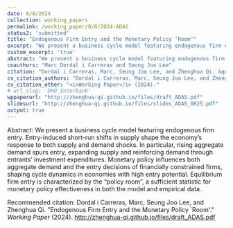 ```yaml
---
date: 8/8/2024
collection: working_papers
permalink: /working_paper/8/8/2024-ADAS
status2: 'submitted'
title: "Endogenous Firm Entry and the Monetary Policy ‘Room’"
excerpt: "We present a business cycle model featuring endogenous firm entry. Entry-induced short-run shifts in supply shape the economy’s response to both supply and demand shocks. In particular, rising aggregate demand spurs entry, expanding supply and reinforcing demand through entrants’ investment expenditures. Monetary policy influences both aggregate demand and the entry decisions of financially constrained firms, shaping cycle dynamics in economies with high entry potential. Equilibrium firm entry is characterized by the “policy room”, a sufficient statistic for monetary policy effectiveness in both the model and empirical data."
custom_excerpt: 'true'
abstract: "We present a business cycle model featuring endogenous firm entry. Entry-induced short-run shifts in supply shape the economy’s response to both supply and demand shocks. In particular, rising aggregate demand spurs entry, expanding supply and reinforcing demand through entrants’ investment expenditures. Monetary policy influences both aggregate demand and the entry decisions of financially constrained firms, shaping cycle dynamics in economies with high entry potential. Equilibrium firm entry is characterized by the “policy room”, a sufficient statistic for monetary policy effectiveness in both the model and empirical data."
coauthors: "Marc Dordal i Carreras and Seung Joo Lee"
citation: "Dordal i Carreras, Marc, Seung Joo Lee, and Zhenghua Qi. &quot;Endogenous Firm Entry and the Monetary Policy `Room'.&quot;  <i>Working Paper</i> (2024)."
cv_citation_authors: "Dordal i Carreras, Marc, Seung Joo Lee, and Zhenghua Qi"
cv_citation_other: "<i>Working Paper</i> (2024)."
# url_slug: 'DHO_Interbank'
wppaperurl: "http://zhenghua-qi.github.io/files/draft_ADAS.pdf"
slidesurl: "http://zhenghua-qi.github.io/files/slides_ADAS_0825.pdf"
output: true
---
```

Abstract: We present a business cycle model featuring endogenous firm entry. Entry-induced short-run shifts in supply shape the economy’s response to both supply and demand shocks. In particular, rising aggregate demand spurs entry, expanding supply and reinforcing demand through entrants’ investment expenditures. Monetary policy influences both aggregate demand and the entry decisions of financially constrained firms, shaping cycle dynamics in economies with high entry potential. Equilibrium firm entry is characterized by the “policy room”, a sufficient statistic for monetary policy effectiveness in both the model and empirical data.

<!-- [[Draft](http://marcdordal.github.io/files/WP_Trade_Model_Banks.pdf)] [[Slides](http://marcdordal.github.io/files/slides_Trade_Model_Banks.pdf)]  -->

Recommended citation: Dordal i Carreras, Marc, Seung Joo Lee, and Zhenghua Qi. "Endogenous Firm Entry and the Monetary Policy `Room'."  <i>Working Paper</i> (2024). http://zhenghua-qi.github.io/files/draft_ADAS.pdf
